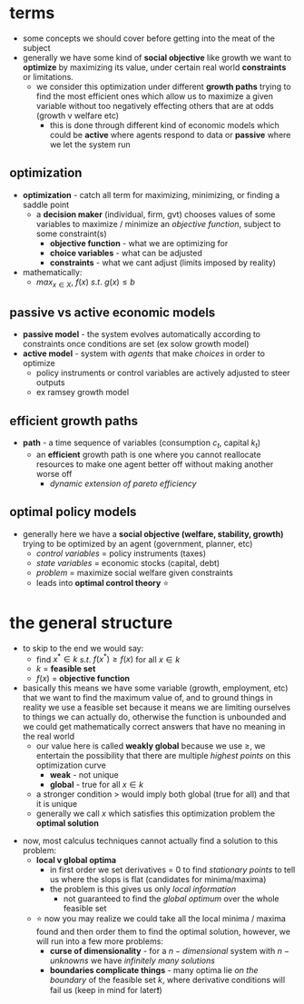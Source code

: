 # terms 
- some concepts we should cover before getting into the meat of the subject
- generally we have some kind of **social objective** like growth we want to **optimize** by maximizing its value, under certain real world **constraints** or limitations. 
	- we consider this optimization under different **growth paths** trying to find the most efficient ones which allow us to maximize a given variable without too negatively effecting others that are at odds (growth v welfare etc)
		- this is done through different kind of economic models which could be **active** where agents respond to data or **passive** where we let the system run

## optimization
- **optimization** - catch all term for maximizing, minimizing, or finding a saddle point 
	- a **decision maker** (individual, firm, gvt) chooses values of some variables to maximize / minimize an *objective function*, subject to some constraint(s)
		- **objective function** - what we are optimizing for 
		- **choice variables** - what can be adjusted 
		- **constraints** - what we cant adjust (limits imposed by reality)
- mathematically:
	- $max_{x \in X}$, $f(x)$ $s.t.$ $g(x) \leq b$ 

## passive vs active economic models 
- **passive model** - the system evolves automatically according to constraints once conditions are set (ex solow growth model)
- **active model** - system with *agents* that make *choices* in order to optimize
	- policy instruments or control variables are actively adjusted to steer outputs 
	- ex ramsey growth model

## efficient growth paths 
- **path** - a time sequence of variables (consumption $c_t$, capital $k_t$)
	- an **efficient** growth path is one where you cannot reallocate resources to make one agent better off without making another worse off 
		- *dynamic extension of pareto efficiency* 

## optimal policy models 
- generally here we have a **social objective (welfare, stability, growth)** trying to be optimized by an agent (government, planner, etc)
	- *control variables* = policy instruments (taxes)
	- *state variables* = economic stocks (capital, debt)
	- *problem* = maximize social welfare given constraints
	- leads into **optimal control theory** ⭐

# the general structure
- to skip to the end we would say:
	- find $x^* \in k$ $s.t.$ $f(x^*) \geq f(x)$ for all $x \in k$ 
	- $k$ = **feasible set**
	- $f(x)$ = **objective function**
- basically this means we have some variable (growth, employment, etc) that we want to find the maximum value of, and to ground things in reality we use a feasible set because it means we are limiting ourselves to things we can actually do, otherwise the function is unbounded and we could get mathematically correct answers that have no meaning in the real world 
	- our value here is called **weakly global** because we use $\geq$, we entertain the possibility that there are multiple *highest points* on this optimization curve 
		- **weak** - not unique
		- **global** - true for all $x \in k$ 
	- a stronger condition $>$ would imply both global (true for all) and that it is unique
	- generally we call $x$ which satisfies this optimization problem the **optimal solution**


<div data-widget="please create an interactive visualization to show an optimization curve, allow user to interact by randomly generating simple functions and a slider to move x across, where local / global maximia" data-a="0.5" data-m="100" data-px="1" data-py="1"></div>

- now, most calculus techniques cannot actually find a solution to this problem:
	- **local v global optima**
		- in first order we set derivatives = 0 to find *stationary points* to tell us where the slops is flat (candidates for minima/maxima)
		- the problem is this gives us only *local information*
			- not guaranteed to find the *global optimum* over the whole feasible set 
	- ⭐ now you may realize we could take all the local minima / maxima found and then order them to find the optimal solution, however, we will run into a few more problems:
		- **curse of dimensionality** - for a $n-dimensional$ system with $n-unknowns$ we have *infinitely many solutions*
		- **boundaries complicate things** - many optima lie *on the boundary* of the feasible set $k$, where derivative conditions will fail us (keep in mind for later❗)

